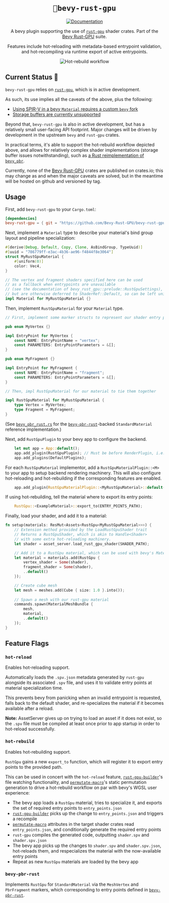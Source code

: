 <div align="center">

# `🐉bevy-rust-gpu`

[![Documentation](https://img.shields.io/badge/docs-API-blue)](https://bevy-rust-gpu.github.io/bevy-rust-gpu/bevy_rust_gpu/)

A bevy plugin supporting the use of [`rust-gpu`](https://github.com/EmbarkStudios/rust-gpu) shader crates.
Part of the [Bevy Rust-GPU](https://github.com/Bevy-Rust-GPU) suite.

Features include hot-reloading with metadata-based entrypoint validation, and hot-recompiling via runtime export of active entrypoints.

![Hot-rebuild workflow](https://github.com/Bevy-Rust-GPU/bevy-rust-gpu/blob/static-assets/hot-rebuild-workflow.gif?raw=true)

</div>

## Current Status 🚧

`bevy-rust-gpu` relies on [`rust-gpu`](https://github.com/EmbarkStudios/rust-gpu), which is in active development.

As such, its use implies all the caveats of the above, plus the following:

* [Using SPIR-V in a bevy `Material` requires a custom `bevy` fork](https://github.com/Bevy-Rust-GPU/bevy-rust-gpu/issues/12)
* [Storage buffers are currently unsupported](https://github.com/Bevy-Rust-GPU/bevy-rust-gpu/issues/13)

Beyond that, `bevy-rust-gpu` is also in active development, but has a relatively small user-facing API footprint.
Major changes will be driven by development in the upstream `bevy` and `rust-gpu` crates.

In practical terms, it's able to support the hot-rebuild workflow depicted above,
and allows for relatively complex shader implementations (storage buffer issues notwithstanding), such as [a Rust reimplementation of `bevy_pbr`](https://github.com/Bevy-Rust-GPU/bevy-pbr-rust).

Currently, none of the [Bevy Rust-GPU](https://github.com/Bevy-Rust-GPU) crates are published on crates.io;
this may change as and when the major caveats are solved, but in the meantime will be hosted on github and versioned by tag.

## Usage

First, add `bevy-rust-gpu` to your `Cargo.toml`:

```toml
[dependencies]
bevy-rust-gpu = { git = "https://github.com/Bevy-Rust-GPU/bevy-rust-gpu", tag = "v0.3.0" }
```

Next, implement a `Material` type to describe your material's bind group layout and pipeline specialization:

```rust
#[derive(Debug, Default, Copy, Clone, AsBindGroup, TypeUuid)]
#[uuid = "786779ff-e3ac-4b36-ae96-f4844f8e3064"]
struct MyRustGpuMaterial {
    #[uniform(0)]
    color: Vec4,
}

// The vertex and fragment shaders specified here can be used
// as a fallback when entrypoints are unavailable
// (see the documentation of bevy_rust_gpu::prelude::RustGpuSettings),
// but are otherwise deferred to ShaderRef::Default, so can be left unimplemented.
impl Material for MyRustGpuMaterial {}
```

Then, implement `RustGpuMaterial` for your `Material` type.

```rust
// First, implement some marker structs to represent our shader entry points

pub enum MyVertex {}

impl EntryPoint for MyVertex {
    const NAME: EntryPointName = "vertex";
    const PARAMETERS: EntryPointParameters = &[];
}

pub enum MyFragment {}

impl EntryPoint for MyFragment {
    const NAME: EntryPointName = "fragment";
    const PARAMETERS: EntryPointParameters = &[];
}

// Then, impl RustGpuMaterial for our material to tie them together

impl RustGpuMaterial for MyRustGpuMaterial {
    type Vertex = MyVertex;
    type Fragment = MyFragment;
}
```

(See [`bevy_pbr_rust.rs`](https://github.com/Bevy-Rust-GPU/bevy-rust-gpu/blob/master/src/bevy_pbr_rust.rs) for the [`bevy-pbr-rust`](https://github.com/Bevy-Rust-GPU/bevy-pbr-rust)-backed `StandardMaterial` reference implementation.)

Next, add `RustGpuPlugin` to your bevy app to configure the backend.

```rust
    let mut app = App::default();
    app.add_plugin(RustGpuPlugin); // Must be before RenderPlugin, i.e. before DefaultPlugins
    app.add_plugins(DefaultPlugins);
```

For each `RustGpuMaterial` implementor, add a `RustGpuMaterialPlugin::<M>` to your app to setup backend rendering machinery.
This will also configure hot-reloading and hot-rebuilding if the corresponding features are enabled.

```rust
    app.add_plugin(RustGpuMaterialPlugin::<MyRustGpuMaterial>::default());

```

If using hot-rebuilding, tell the material where to export its entry points:
```rust
    RustGpu::<ExampleMaterial>::export_to(ENTRY_POINTS_PATH);
```

Finally, load your shader, and add it to a material:

```rust
fn setup(materials: ResMut<Assets<RustGpu<MyRustGpuMaterial>>>) {
    // Extension method provided by the LoadRustGpuShader trait
    // Returns a RustGpuShader, which is akin to Handle<Shader>
    // with some extra hot-reloading machinery.
    let shader = asset_server.load_rust_gpu_shader(SHADER_PATH);

    // Add it to a RustGpu material, which can be used with bevy's MaterialMeshBundle
    let material = materials.add(RustGpu {
        vertex_shader = Some(shader),
        fragment_shader = Some(shader),
        ..default()
    });

    // Create cube mesh
    let mesh = meshes.add(Cube { size: 1.0 }.into());
    
    // Spawn a mesh with our rust-gpu material
    commands.spawn(MaterialMeshBundle {
        mesh,
        material,
        ..default()
    });
}
```

## Feature Flags

### `hot-reload`

Enables hot-reloading support.

Automatically loads the `.spv.json` metadata generated by `rust-gpu` alongside its associated `.spv` file,
and uses it to validate entry points at material specialization time.

This prevents bevy from panicking when an invalid entrypoint is requested, falls back to the default shader,
and re-specializes the material if it becomes available after a reload.

**Note:** AssetServer gives up on trying to load an asset if it does not exist,
so the `.spv` file must be compiled at least once prior to app startup in order to hot-reload successfully.

### `hot-rebuild`

Enables hot-rebuilding support.

`RustGpu` gains a new `export_to` function, which will register it to export entry points to the provided path.

This can be used in concert with the `hot-reload` feature, [`rust-gpu-builder`](https://github.com/Bevy-Rust-GPU/rust-gpu-builder)'s file watching functionality,
and [`permutate-macro`](https://github.com/Bevy-Rust-GPU/permutate-macro)'s static permutation generation to drive a hot-rebuild workflow on par with bevy's WGSL user experience:

* The bevy app loads a `RustGpu` material, tries to specialize it, and exports the set of required entry points to `entry_points.json`
* [`rust-gpu-builder`](https://github.com/Bevy-Rust-GPU/rust-gpu-builder) picks up the change to `entry_points.json` and triggers a recompile
* [`permutate-macro`](https://github.com/Bevy-Rust-GPU/permutate-macro) attributes in the target shader crates read `entry_points.json`, and conditionally generate the required entry points
* `rust-gpu` compiles the generated code, outputting `shader.spv` and `shader.spv.json`
* The bevy app picks up the changes to `shader.spv` and `shader.spv.json`, hot-reloads them, and respecializes the material with the now-available entry points
* Repeat as new `RustGpu` materials are loaded by the bevy app

### `bevy-pbr-rust`

Implements `RustGpu` for `StandardMaterial` via the `MeshVertex` and `PbrFragment` markers,
which corresponding to entry points defined in [`bevy-pbr-rust`](https://github.com/Bevy-Rust-GPU/bevy-pbr-rust).

